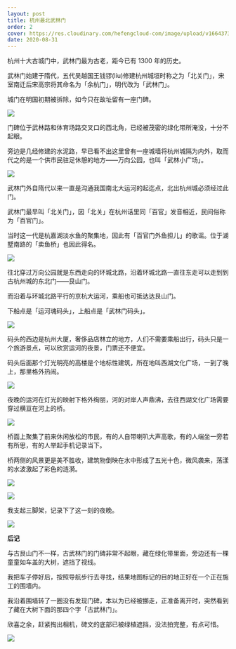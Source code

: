 ```yaml
---
layout: post
title: 杭州最北武林门
order: 2
cover: https://res.cloudinary.com/hefengcloud-com/image/upload/v1664373412/hangzhou/ten-gates/wu-lin_igohdl.jpg
date: 2020-08-31
---
```


杭州十大古城门中，武林门最为古老，距今已有 1300 年的历史。

武林门始建于隋代，五代吴越国王钱镠(líu)修建杭州城垣时称之为「北关门」，宋室南迁后宋高宗将其命名为「余杭门」，明代改为「武林门」。 

城门在明国初期被拆除，如今只在故址留有一座门碑。

![](https://res.cloudinary.com/hefengcloud-com/image/upload/v1664373412/hangzhou/ten-gates/wu-lin_igohdl.jpg)

门碑位于武林路和体育场路交叉口的西北角，已经被茂密的绿化带所淹没，十分不起眼。 

旁边是几经修建的水泥路，早已看不出这里曾有一座城墙将杭州城隔为内外，取而代之的是一个供市民驻足休憩的地方——万向公园，也叫「武林小广场」。

![](https://res.cloudinary.com/hefengcloud-com/image/upload/v1664373412/hangzhou/ten-gates/wu-lin-wan-xiang_njlai5.jpg)

武林门外自隋代以来一直是沟通我国南北大运河的起迄点，北出杭州城必须经过此门。 

武林门最早叫「北关门」，因「北关」在杭州话里同「百官」发音相近，民间俗称为「百官门」。 

当时这一代是杭嘉湖淡水鱼的聚集地，因此有「百官门外鱼担儿」的歌谣。位于湖墅南路的「卖鱼桥」也因此得名。

![](https://res.cloudinary.com/hefengcloud-com/image/upload/v1664373412/hangzhou/ten-gates/wu-lin-yu-dan_mvpc5u.jpg)


往北穿过万向公园就是东西走向的环城北路，沿着环城北路一直往东走可以走到到古杭州城的东北门——艮山门。 

而沿着与环城北路平行的京杭大运河，乘船也可抵达达艮山门。

下船点是「运河魂码头」，上船点是「武林门码头」。

![](https://res.cloudinary.com/hefengcloud-com/image/upload/v1664373411/hangzhou/ten-gates/wu-lin-men_bpx7tm.jpg)

码头的西边是杭州大厦，奢侈品店林立的地方，人们不需要乘船出行，码头只是一个旅游景点，可以欣赏运河的夜景，门票还不便宜。

码头后面那个灯光明亮的高楼是个地标性建筑，所在地叫西湖文化广场，一到了晚上，那里格外热闹。

![](https://res.cloudinary.com/hefengcloud-com/image/upload/v1664373412/hangzhou/ten-gates/wu-lin-yun-he_qjwtn0.jpg)

夜晚的运河在灯光的映射下格外绚丽，河的对岸人声鼎沸，去往西湖文化广场需要穿过横亘在河上的桥。

![](https://res.cloudinary.com/hefengcloud-com/image/upload/v1664373411/hangzhou/ten-gates/wu-lin-bridge_roqp3e.jpg)

桥面上聚集了前来休闲放松的市民，有的人自带喇叭大声高歌，有的人端坐一旁若有所思，有的人举起手机记录当下。

桥两侧的风景更是美不胜收，建筑物倒映在水中形成了五光十色，微风袭来，荡漾的水波激起了彩色的涟漪。

![](https://res.cloudinary.com/hefengcloud-com/image/upload/v1664373411/hangzhou/ten-gates/wu-lin-bridge-01_vziszx.jpg)

![](https://res.cloudinary.com/hefengcloud-com/image/upload/v1664373411/hangzhou/ten-gates/wu-lin-bridge-02_rl9snn.jpg)

我支起三脚架，记录下了这一刻的夜晚。

![](https://res.cloudinary.com/hefengcloud-com/image/upload/v1664373411/hangzhou/ten-gates/wu-lin-bridge-03_zfixlr.jpg)

**后记**

与古艮山门不一样，古武林门的门碑非常不起眼，藏在绿化带里面，旁边还有一棵童童如车盖的大树，遮挡了视线。

我把车子停好后，按照导航步行去寻找，结果地图标记的目的地正好在一个正在施工的围墙内。

我沿着围墙转了一圈没有发现门碑，本以为已经被挪走，正准备离开时，突然看到了藏在大树下面的那四个字「古武林门」。

欣喜之余，赶紧掏出相机，碑文的底部已被绿植遮挡，没法拍完整，有点可惜。

![](https://res.cloudinary.com/hefengcloud-com/image/upload/v1664373411/hangzhou/ten-gates/wu-lin-back_pjyxue.jpg)